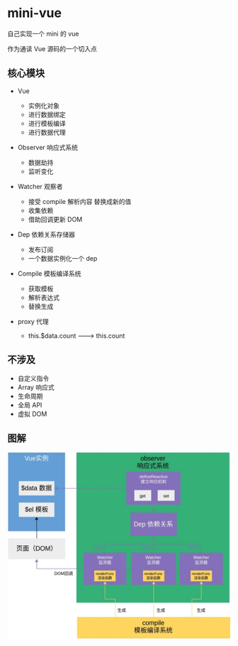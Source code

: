 # mini-vue

自己实现一个 mini 的 vue

作为通读 Vue 源码的一个切入点

## 核心模块

- Vue
  - 实例化对象
  - 进行数据绑定
  - 进行模板编译
  - 进行数据代理

- Observer 响应式系统
  - 数据劫持
  - 监听变化

- Watcher 观察者
  - 接受 compile 解析内容 替换成新的值
  - 收集依赖
  - 借助回调更新 DOM

- Dep 依赖关系存储器
  - 发布订阅
  - 一个数据实例化一个 dep

- Compile 模板编译系统
  - 获取模板
  - 解析表达式
  - 替换生成

- proxy 代理
  - this.$data.count ---> this.count

## 不涉及

- 自定义指令
- Array 响应式
- 生命周期
- 全局 API
- 虚拟 DOM

## 图解

![mini-vue](mini-vue.jpg)
